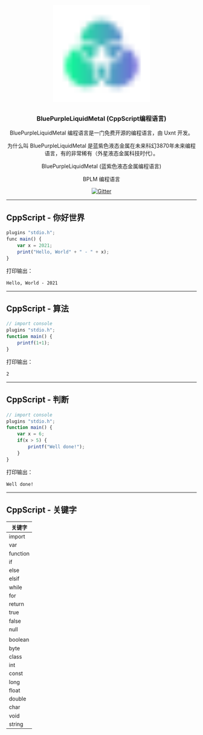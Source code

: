 <div align="center">
<a href="#">
<h1><img src="CppScript.svg" alt="Logo" width="256"></h1>
</a>

### BluePurpleLiquidMetal (CppScript编程语言)

BluePurpleLiquidMetal 编程语言是一门免费开源的编程语言，由 Uxnt 开发。 

为什么叫 BluePurpleLiquidMetal 是蓝紫色液态金属在未来科幻3870年未来编程语言，有的非常稀有（外星液态金属科技时代）。

BluePurpleLiquidMetal (蓝紫色液态金属编程语言)

BPLM 编程语言
	
	
[![Gitter](https://badges.gitter.im/uxnt/cpp-script.svg)](https://gitter.im/uxnt/cpp-script?utm_source=badge&utm_medium=badge&utm_campaign=pr-badge)

</div>


---
## CppScript - 你好世界
```javascript
plugins "stdio.h";
func main() {
	var x = 2021;
	print("Hello, World" + " - " + x);
}
```
打印输出：

```
Hello, World - 2021
```
----
## CppScript - 算法
```javascript
// import console
plugins "stdio.h";
function main() {
	printf(1+1);
}
```
打印输出：

```
2
```
---
## CppScript - 判断
```javascript
// import console
plugins "stdio.h";
function main() {
    var x = 6;
	if(x > 5) {
		printf("Well done!");
	}
}
```
打印输出：
```
Well done!
```
---

## CppScript - 关键字

|关键字|
|-|
|import|
|var|
|function|
|if|
|else|
|elsif|
|while|
|for|
|return|
|true|
|false|
|null|
||
|boolean|
|byte|
|class|
|int|
|const|
|long|
|float|
|double|
|char|
|void|
|string|



